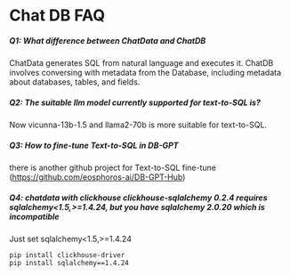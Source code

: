 Chat DB FAQ
==================================

##### Q1: What difference between ChatData and ChatDB

ChatData generates SQL from natural language and executes it. ChatDB involves conversing with metadata from the
Database, including metadata about databases, tables, and fields.

##### Q2: The suitable llm model currently supported for text-to-SQL is?

Now vicunna-13b-1.5 and llama2-70b is more suitable for text-to-SQL.

##### Q3: How to fine-tune Text-to-SQL in DB-GPT

there is another github project for Text-to-SQL fine-tune (https://github.com/eosphoros-ai/DB-GPT-Hub)

##### Q4: chatdata with clickhouse clickhouse-sqlalchemy 0.2.4 requires sqlalchemy<1.5,>=1.4.24, but you have sqlalchemy 2.0.20 which is incompatible

Just set sqlalchemy<1.5,>=1.4.24

```commandline
pip install clickhouse-driver
pip install sqlalchemy==1.4.24
```
